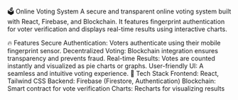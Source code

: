 🗳️ Online Voting System
A secure and transparent online voting system built with React, Firebase, and Blockchain. It features fingerprint authentication for voter verification and displays real-time results using interactive charts.

🔥 Features
Secure Authentication: Voters authenticate using their mobile fingerprint sensor.
Decentralized Voting: Blockchain integration ensures transparency and prevents fraud.
Real-time Results: Votes are counted instantly and visualized as pie charts or graphs.
User-friendly UI: A seamless and intuitive voting experience.
🚀 Tech Stack
Frontend: React, Tailwind CSS
Backend: Firebase (Firestore, Authentication)
Blockchain: Smart contract for vote verification
Charts: Recharts for visualizing results
